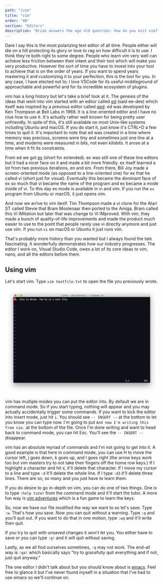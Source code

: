 ```yaml
---
path: "/vim"
title: "vim"
order: "4B"
section: "Editors"
description: "Brian answers the age old question: how do you exit vim? In this section Brian goes over the very basics of vim so it will never intimidate you again."
---
```


Dare I say this is the most polarizing text editor of all time. People either will die on a hill protecting its glory or love to rag on how difficult it is to use. I think they're both right to some degree. People who learn vim very well can achieve less friction between their intent and their tool which will make you very productive. However the sort of time you have to invest into your tool to achieve that is on the order of years. If you want to spend years mastering it and customizing it to your perfection, this is the tool for you. In any case, I have elected not to; I love VSCode for its useful middleground of approachable and powerful and for its incredible ecosystem of plugins.

vim has a long history but let's take a brief look at it. The genesis of the ideas that went into vim started with an editor called [ed][ed] (said ee-dee) which itself was inspired by a previous editor called [qed][qed]. ed was developed by Ken Thompson at Bell Labs in 1969. It is a line-oriented editor and I have no clue how to use it. It's actually rather well known for being pretty user unfriendly. In spite of this, it's still available on most Unix-like systems including Ubuntu and macOS. If you do start it, just know it's CTRL+D a few times to quit it. It's important to note that ed was created in a time where memory was precious, screens were tiny and sometimes just one line at a time, and modems were measured in bits, not even kilobits. It arose at a time when it fit its constraints.

From ed we got [ex][ex] (short for extended). ex was still one of these line editors but it had a nicer face on it and made a bit more friendly. ex itself learned a lot from two previous iterations, en and em. From there, Bill Joy made a screen-oriented mode (as opposed to a line-oriented one) for ex that he called vi (short just for visual). Eventually this became the dominant face of ex so much that vi became the name of the program and ex became a mode inside of vi. To this day ex mode is available in vi and vim. If you run the `ex` program from Ubuntu or macOS, it just opens vim.

And now we arrive to vim iteslf. Tim Thompson made a vi clone for the Atari ST called Stevie that Bram Moolenaar then ported to the Amiga. Bram called this Vi IMitation but later that was change to Vi IMproved. With vim, they made a bunch of quality-of-life improvements and made the product much easier to use to the point that people rarely use vi directly anymore and just use vim. If you run `vi` on macOS or Ubuntu it just runs vim.

That's probably more history than you wanted but I always found the tale fascinating. It wonderfully demonstrates how our industry progresses. The editor I work on, Visual Studio Code, owes a lot of its core ideas to vim, nano, and all the editors before them.

## Using vim

Let's start vim. Type `vim textfile.txt` to open the file you previously wrote.

![screenshot of vim with textfile.txt open](./images/vim.png)

vim has multiple _modes_ you can put the editor into. By default we are in command mode. So if you start typing, nothing will appear and you may actually accidentally trigger some commands. If you want to kick the editor into insert mode, just hit `i`. You should see `-- INSERT --` at the bottom to let you know you can type now. I'm going to put `And now I'm writing this from vim.` at the bottom of the file. Once I'm done writing and want to head back to command mode, you can hit Esc. You'll see the `-- INSERT --` disappear.

vim has an absolute myriad of commands and I'm not going to get into it. A good example is that here in command mode, you can use H to move the cursor left, j goes down, k goes up, and l goes right (the arrow keys work too but vim masters try to not take their fingers off the home row keys.) If I highlight a character and hit x, it'll delete that character. If I move my cursor to a line and type `:d` it'll delete the whole line. If I type `:d3` it'll delete three lines. There are so, so many and you just have to learn them.

If you do desire to go in-depth on vim, you can do one of two things. One is to type `:help tutor` from the command mode and it'll start the tutor. A more fun way is [vim adventures][vim-adventures] which is a fun game to learn the keys.

So, now we have our file modified the way we want to so let's save. Type `:w`. That's how you save. Now you can quit without a warning. Type `:q` and you'll quit out. If you want to do that in one motion, type `:wq` and it'll write then quit.

If you try to quit with unsaved changes it won't let you. You either have to save or you can type `:q!` and it will quit without saving.

Lastly, as we all find ourselves sometimes, `:q` may not work. The end-all way is `:qa!` which basically says "try to gracefully quit everything and if not, just quit anyway."

The one editor I didn't talk about but you should know about is [emacs][emacs]. Feel free to glance it but I've never found myself in a situation that I've had to use emacs so we'll continue on.

[ed]: https://en.wikipedia.org/wiki/Ed_(text_editor)
[ex]: https://en.wikipedia.org/wiki/Ex_(text_editor)
[qed]: https://en.wikipedia.org/wiki/QED_(text_editor)
[vim-adventures]: https://vim-adventures.com/
[emacs]: https://www.gnu.org/software/emacs/
